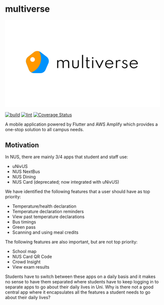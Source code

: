 # multiverse

![multiverse banner](banner.png)

[![build](https://github.com/wlren/multiverse/actions/workflows/build.yml/badge.svg)](https://github.com/wlren/multiverse/actions/workflows/build.yml)
[![lint](https://github.com/wlren/multiverse/actions/workflows/lint.yml/badge.svg)](https://github.com/wlren/multiverse/actions/workflows/lint.yml)
[![Coverage Status](https://coveralls.io/repos/github/wlren/multiverse/badge.svg?branch=main)](https://coveralls.io/github/wlren/multiverse?branch=main)

A mobile application powered by Flutter and AWS Amplify which provides a
one-stop solution to all campus needs.

## Motivation
In NUS, there are mainly 3/4 apps that student and staff use:
- uNivUS
- NUS NextBus
- NUS Dining
- NUS Card (deprecated; now integrated with uNivUS)

We have identified the following features that a user should have as top  
priority:
- Temperature/health declaration
- Temperature declaration reminders
- View past temperature declarations
- Bus timings
- Green pass
- Scanning and using meal credits

The following features are also important, but are not top priority:
- School map
- NUS Card QR Code
- Crowd Insight
- View exam results

Students have to switch between these apps on a daily basis and it makes
no sense to have them separated where students have to keep logging in
to separate apps to go about their daily lives in Uni. Why is there not
a good central app where it encapsulates all the features a student
needs to go about their daily lives?
